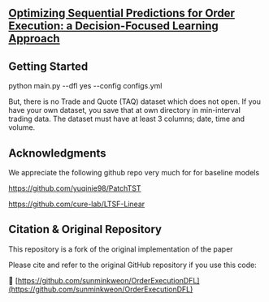 ## **[Optimizing Sequential Predictions for Order Execution: a Decision-Focused Learning Approach](https://dl.acm.org/doi/abs/10.1145/3677052.3698665)** 

## Getting Started

python main.py --dfl yes --config configs.yml

But, there is no Trade and Quote (TAQ) dataset which does not open. 
If you have your own dataset, you save that at own directory in min-interval trading data. The dataset must have at least 3 columns; date, time and volume.

## Acknowledgments
We appreciate the following github repo very much for for baseline models

https://github.com/yuqinie98/PatchTST 

https://github.com/cure-lab/LTSF-Linear

## Citation & Original Repository

This repository is a fork of the original implementation of the paper

Please cite and refer to the original GitHub repository if you use this code:

🔗 [https://github.com/sunminkweon/OrderExecutionDFL](https://github.com/sunminkweon/OrderExecutionDFL)
